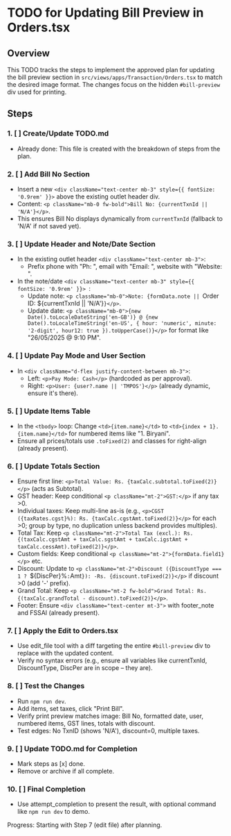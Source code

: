 # TODO for Updating Bill Preview in Orders.tsx

## Overview
This TODO tracks the steps to implement the approved plan for updating the bill preview section in `src/views/apps/Transaction/Orders.tsx` to match the desired image format. The changes focus on the hidden `#bill-preview` div used for printing.

## Steps

### 1. [ ] Create/Update TODO.md
   - Already done: This file is created with the breakdown of steps from the plan.

### 2. [ ] Add Bill No Section
   - Insert a new `<div className="text-center mb-3" style={{ fontSize: '0.9rem' }}>` above the existing outlet header div.
   - Content: `<p className="mb-0 fw-bold">Bill No: {currentTxnId || 'N/A'}</p>`.
   - This ensures Bill No displays dynamically from `currentTxnId` (fallback to 'N/A' if not saved yet).

### 3. [ ] Update Header and Note/Date Section
   - In the existing outlet header `<div className="text-center mb-3">`:
     - Prefix phone with "Ph: ", email with "Email: ", website with "Website: ".
   - In the note/date `<div className="text-center mb-3" style={{ fontSize: '0.9rem' }}> `:
     - Update note: `<p className="mb-0">Note: {formData.note || `Order ID: ${currentTxnId || 'N/A'}`}</p>`.
     - Update date: `<p className="mb-0">{new Date().toLocaleDateString('en-GB')} @ {new Date().toLocaleTimeString('en-US', { hour: 'numeric', minute: '2-digit', hour12: true }).toUpperCase()}</p>` for format like "26/05/2025 @ 9:10 PM".

### 4. [ ] Update Pay Mode and User Section
   - In `<div className="d-flex justify-content-between mb-3">`:
     - Left: `<p>Pay Mode: Cash</p>` (hardcoded as per approval).
     - Right: `<p>User: {user?.name || 'TMPOS'}</p>` (already dynamic, ensure it's there).

### 5. [ ] Update Items Table
   - In the `<tbody>` loop: Change `<td>{item.name}</td>` to `<td>{index + 1}. {item.name}</td>` for numbered items like "1. Biryani".
   - Ensure all prices/totals use `.toFixed(2)` and classes for right-align (already present).

### 6. [ ] Update Totals Section
   - Ensure first line: `<p>Total Value: Rs. {taxCalc.subtotal.toFixed(2)}</p>` (acts as Subtotal).
   - GST header: Keep conditional `<p className="mt-2">GST:</p>` if any tax >0.
   - Individual taxes: Keep multi-line as-is (e.g., `<p>CGST ({taxRates.cgst}%): Rs. {taxCalc.cgstAmt.toFixed(2)}</p>` for each >0; group by type, no duplication unless backend provides multiples).
   - Total Tax: Keep `<p className="mt-2">Total Tax (excl.): Rs. {(taxCalc.cgstAmt + taxCalc.sgstAmt + taxCalc.igstAmt + taxCalc.cessAmt).toFixed(2)}</p>`.
   - Custom fields: Keep conditional `<p className="mt-2">{formData.field1}</p>` etc.
   - Discount: Update to `<p className="mt-2">Discount ({DiscountType === 1 ? `${DiscPer}%` : `Amt`}): -Rs. {discount.toFixed(2)}</p>` if discount >0 (add '-' prefix).
   - Grand Total: Keep `<p className="mt-2 fw-bold">Grand Total: Rs. {(taxCalc.grandTotal - discount).toFixed(2)}</p>`.
   - Footer: Ensure `<div className="text-center mt-3">` with footer_note and FSSAI (already present).

### 7. [ ] Apply the Edit to Orders.tsx
   - Use edit_file tool with a diff targeting the entire `#bill-preview` div to replace with the updated content.
   - Verify no syntax errors (e.g., ensure all variables like currentTxnId, DiscountType, DiscPer are in scope – they are).

### 8. [ ] Test the Changes
   - Run `npm run dev`.
   - Add items, set taxes, click "Print Bill".
   - Verify print preview matches image: Bill No, formatted date, user, numbered items, GST lines, totals with discount.
   - Test edges: No TxnID (shows 'N/A'), discount=0, multiple taxes.

### 9. [ ] Update TODO.md for Completion
   - Mark steps as [x] done.
   - Remove or archive if all complete.

### 10. [ ] Final Completion
   - Use attempt_completion to present the result, with optional command like `npm run dev` to demo.

Progress: Starting with Step 7 (edit file) after planning.
